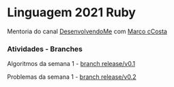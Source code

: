# Linguagem 2021 Ruby

Mentoria do canal [DesenvolvendoMe](https://www.youtube.com/channel/UCp98bXHSc01w8fBfkkgHB1Q) com [Marco cCosta](https://github.com/marcodotcastro)

### Atividades - Branches
Algoritmos da semana 1 - [branch release/v0.1](https://github.com/LukasPol/linguagem-2021-ruby/tree/release/v0.1)

Problemas da semana 1 - [branch release/v0.2](https://github.com/LukasPol/linguagem-2021-ruby/tree/release/v0.2)
